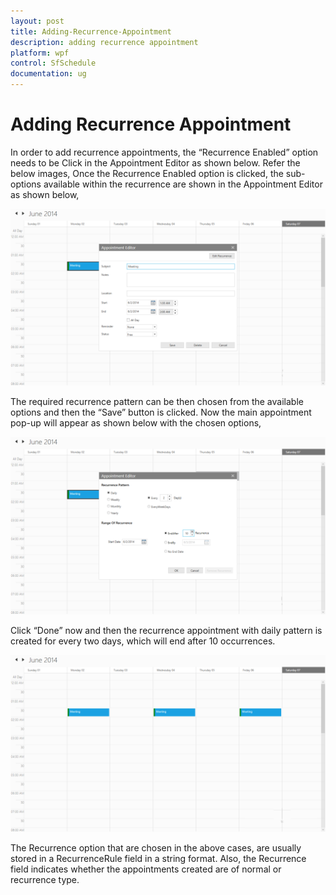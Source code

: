 ```yaml
---
layout: post
title: Adding-Recurrence-Appointment
description: adding recurrence appointment
platform: wpf
control: SfSchedule
documentation: ug
---
```


# Adding Recurrence Appointment

In order to add recurrence appointments, the “Recurrence Enabled” option needs to be Click in the Appointment Editor as shown below. Refer the below images, Once the Recurrence Enabled option is clicked, the sub-options available within the recurrence are shown in the Appointment Editor as shown below,



![](Adding-Recurrence-Appointment_images/Adding-Recurrence-Appointment_img1.png)



The required recurrence pattern can be then chosen from the available options and then the “Save” button is clicked. Now the main appointment pop-up will appear as shown below with the chosen options,

![](Adding-Recurrence-Appointment_images/Adding-Recurrence-Appointment_img2.png)



Click “Done” now and then the recurrence appointment with daily pattern is created for every two days, which will end after 10 occurrences.

![](Adding-Recurrence-Appointment_images/Adding-Recurrence-Appointment_img3.png)



The Recurrence option that are chosen in the above cases, are usually stored in a RecurrenceRule field in a string format. Also, the Recurrence field indicates whether the appointments created are of normal or recurrence type. 



